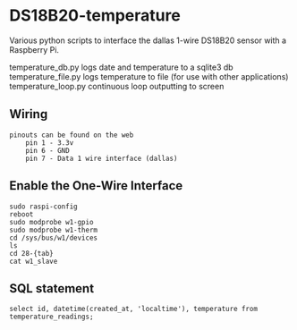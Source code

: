 # DS18B20-temperature

Various python scripts to interface the dallas 1-wire DS18B20 sensor with a Raspberry Pi.


temperature_db.py
    logs date and temperature to a sqlite3 db
temperature_file.py
    logs temperature to file (for use with other applications)
temperature_loop.py
    continuous loop outputting to screen

## Wiring

```
pinouts can be found on the web
    pin 1 - 3.3v
    pin 6 - GND
    pin 7 - Data 1 wire interface (dallas)
```

## Enable the One-Wire Interface
```
sudo raspi-config
reboot
sudo modprobe w1-gpio
sudo modprobe w1-therm
cd /sys/bus/w1/devices
ls 
cd 28-{tab}
cat w1_slave
```

## SQL statement
```
select id, datetime(created_at, 'localtime'), temperature from temperature_readings;
```
